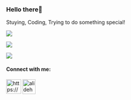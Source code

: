 
<h3>Hello there👋</h3>

Stuying, Coding, Trying to do something special!

<!--<p><img align="center" src="https://github-readme-stats.vercel.app/api?username=alidehkhodaei&show_icons=false&theme=dark&title_color=4caf50&icon_color=ffb74d&hide_title=false" /></p>-->

<p><img align="center" src="https://github-readme-streak-stats.herokuapp.com/?user=alidehkhodaei&theme=dark&fire=DD4D18&ring=DD4D18&currStreakLabel=DD4D18"  /></p>

<p><img align="center" src="https://github-readme-stats.vercel.app/api/wakatime?username=alidehkhodaei&hide=Groovy,JSON,XML,html,markdown,properties,prolog,css&theme=dark"/></p>

<p><img align="center" src="https://github-readme-stats.vercel.app/api/top-langs/?username=alidehkhodaei&layout=compact&theme=dark&title_color=FFFFFF&langs_count=10&hide=html,css "/></p>


<h4 align="left">Connect with me:</h4>
<p align="left">
<a href="https://www.linkedin.com/in/ali-dehkhodaei" target="blank"><img align="center" src="https://img.icons8.com/color/48/000000/linkedin.png" alt="https://www.linkedin.com/in/ali-dehkhodaei" height="39" width="40" /></a>
<a href="mailto:alidehkhodaei1998@gmail.com" target="blank"><img align="center" src="https://img.icons8.com/color/48/000000/gmail--v1.png" alt="alidehkhodaei" height="40" width="35" /></a>
</p>
